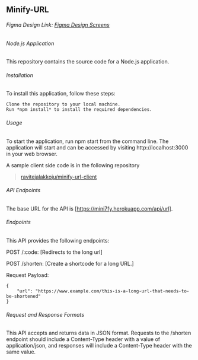 ## Minify-URL

###### Figma Design Link: [Figma Design Screens](https://www.figma.com/file/2o3RGdQC9JmHKjbPdQmQ1R/Minifying-URL?node-id=0%3A1&t=JUnkQU7cgpLtjG9p-0)

###### Node.js Application
This repository contains the source code for a Node.js application.

###### Installation
To install this application, follow these steps:

```
Clone the repository to your local machine.
Run *npm install* to install the required dependencies.
```

###### Usage
To start the application, run npm start from the command line. The application will start and can be accessed by visiting http://localhost:3000 in your web browser.

A sample client side code is in the following repository
> [ravitejalakkoju/minify-url-client](https://www.github.com/ravitejalakkoju/minify-url-client/)

###### API Endpoints

The base URL for the API is [https://mini7fy.herokuapp.com/api/url].

###### Endpoints
This API provides the following endpoints:

POST /:code: [Redirects to the long url]

POST /shorten: [Create a shortcode for a long URL.]

Request Payload:
```
{
    "url": "https://www.example.com/this-is-a-long-url-that-needs-to-be-shortened"
}
```

###### Request and Response Formats
This API accepts and returns data in JSON format. Requests to the /shorten endpoint should include a Content-Type header with a value of application/json, and responses will include a Content-Type header with the same value.
